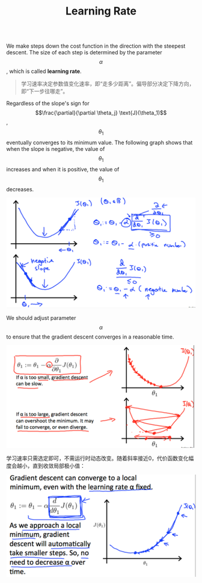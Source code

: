 # <center>Learning Rate</center>



<br></br>

We make steps down the cost function in the direction with the steepest descent. The size of each step is determined by the parameter $$\alpha$$, which is called **learning rate**.

> 学习速率决定参数值变化速率，即“走多少距离”。偏导部分决定下降方向，即“下一步往哪走”。

Regardless of the slope's sign for $$\frac{\partial}{\partial \theta_j} \text{J}(\theta_1)$$, $$\theta_1$$ eventually converges to its minimum value. The following graph shows that when the slope is negative, the value of $$\theta_1$$ increases and when it is positive, the value of $$\theta_1 $$decreases.

<p align="center">
  <img src="./Images/gd3.png" width = "550"/>
</p>

We should adjust parameter $$\alpha$$ to ensure that the gradient descent converges in a reasonable time. 

<p align="center">
  <img src="./Images/gd4.png" width = "550"/>
</p>

学习速率只需选定即可，不需运行时动态改变。随着斜率接近0，代价函数变化幅度会越小，直到收敛局部极小值：

<p align="center">
  <img src="./Images/gd5.png" width = "550"/>
</p>

<br></br>